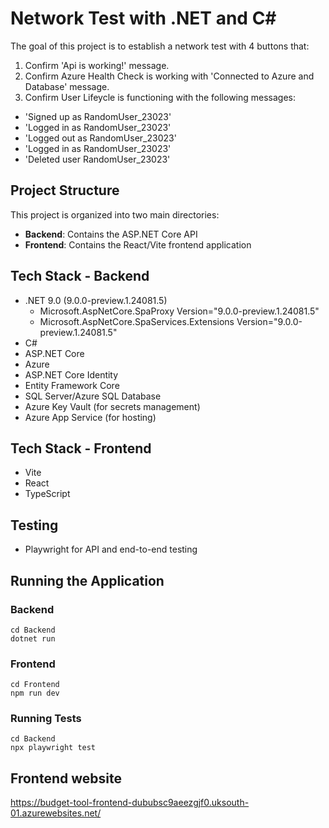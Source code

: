 # Network Test with .NET and C#

The goal of this project is to establish a network test with 4 buttons that:

1. Confirm 'Api is working!' message.
2. Confirm Azure Health Check is working with 'Connected to Azure and Database' message.
3. Confirm User Lifeycle is functioning with the following messages:
 - 'Signed up as RandomUser_23023'
 - 'Logged in as RandomUser_23023'
 - 'Logged out as RandomUser_23023'
 - 'Logged in as RandomUser_23023'
 - 'Deleted user RandomUser_23023'

## Project Structure

This project is organized into two main directories:

- **Backend**: Contains the ASP.NET Core API
- **Frontend**: Contains the React/Vite frontend application

## Tech Stack - Backend
- .NET 9.0 (9.0.0-preview.1.24081.5)
   - Microsoft.AspNetCore.SpaProxy Version="9.0.0-preview.1.24081.5"
   - Microsoft.AspNetCore.SpaServices.Extensions Version="9.0.0-preview.1.24081.5"
- C#
- ASP.NET Core
- Azure
- ASP.NET Core Identity
- Entity Framework Core
- SQL Server/Azure SQL Database
- Azure Key Vault (for secrets management)
- Azure App Service (for hosting)

## Tech Stack - Frontend
- Vite
- React
- TypeScript

## Testing
- Playwright for API and end-to-end testing

## Running the Application

### Backend
```
cd Backend
dotnet run
```

### Frontend
```
cd Frontend
npm run dev
```

### Running Tests
```
cd Backend
npx playwright test
```

## Frontend website
https://budget-tool-frontend-dububsc9aeezgjf0.uksouth-01.azurewebsites.net/